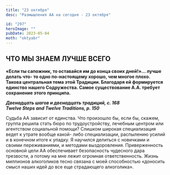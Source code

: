 ```yaml
---
title: "23 октября"
desc: "Размышления АА на сегодня - 23 октября"

id: "297"
heroImage: ""
pubDate: 2023-05-04
moth: "oktyabr"
---
```


## ЧТО МЫ ЗНАЕМ ЛУЧШЕ ВСЕГО

**«Если ты сапожник, то оставайся им до конца своих дней!»… лучше делать что-
то одно по-настоящему хорошо, чем многое плохо. Такова центральная тема этой
Традиции. Благодаря ей формируется единство нашего Содружества. Самое
существование А.А. требует сохранение этого принципа.**

**_Двенадцать шагов и двенадцать традиций, с. 168  
Twelve Steps and Twelve Traditions, p. 150_**

Судьба АА зависит от единства. Что произошло бы, если бы, скажем, группа
решила стать бюро по трудоустройству, лечебным центром или агентством
социальной помощи? Слишком широкая специализация ведет к утрате вообще какой-
либо специализации, распылению усилий и в конечном итоге к упадку. Я научился
делиться с новичками и своими переживаниями, и методами выздоровления.
Приверженность основной цели АА обеспечивает безопасность чудесного дара
трезвости, а потому на мне лежит огромная ответственность. Жизнь миллионов
алкоголиков тесно связана с моей способностью «доносить смысл наших идей до
все еще страдающего алкоголика».
